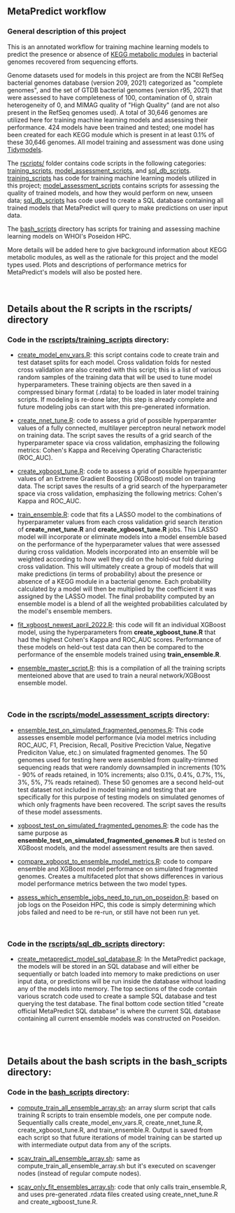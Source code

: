 ## MetaPredict workflow

### General description of this project

This is an annotated workflow for training machine learning models to predict the presence or absence of [KEGG metabolic modules](https://www.genome.jp/kegg/module.html) in bacterial genomes recovered from sequencing efforts.

Genome datasets used for models in this project are from the NCBI RefSeq bacterial genomes database (version 209, 2021) categorized as "complete genomes", and the set of GTDB bacterial genomes (version r95, 2021) that were assessed to have completeness of 100, contamination of 0, strain heterogeneity of 0, and MIMAG quality of "High Quality" (and are not also present in the RefSeq genomes used). A total of 30,646 genomes are utilized here for training machine learning models and assessing their performance. 424 models have been trained and tested; one model has been created for each KEGG module which is present in at least 0.1% of these 30,646 genomes. All model training and assessment was done using [Tidymodels](https://www.tidymodels.org/).

The [rscripts/](rscripts) folder contains code scripts in the following categories: [training_scripts](rscripts/training_scripts), [model_assessment_scripts](rscripts/model_assessment_scripts), and [sql_db_scripts](rscripts/sql_db_scripts). [training_scripts](rscripts/training_scripts) has code for training machine learning models utilized in this project; [model_assessment_scripts](rscripts/model_assessment_scripts) contains scripts for assessing the quality of trained models, and how they would perform on new, unseen data; [sql_db_scripts](rscripts/sql_db_scripts) has code used to create a SQL database containing all trained models that MetaPredict will query to make predictions on user input data.

The [bash_scripts](bash_scripts/) directory has scripts for training and assessing machine learning models on WHOI's Poseidon HPC.

More details will be added here to give background information about KEGG metabolic modules, as well as the rationale for this project and the model types used. Plots and descriptions of performance metrics for MetaPredict's models will also be posted here.
<br>  
<br>  

## Details about the R scripts in the rscripts/ directory

### Code in the [rscripts/training_scripts](rscripts/training_scripts) directory:
  - [create_model_env_vars.R](rscripts/training_scripts/create_model_env_vars.R): this script contains code to create train and test dataset splits for each model. Cross validation folds for nested cross validation are also created with this script; this is a list of various random samples of the training data that will be used to tune model hyperparameters. These training objects are then saved in a compressed binary format (.rdata) to be loaded in later model training scripts. If modeling is re-done later, this step is already complete and future modeling jobs can start with this pre-generated information.
 
  - [create_nnet_tune.R](rscripts/training_scripts/create_nnet_tune.R): code to assess a grid of possible hyperparamter values of a fully connected, multilayer perceptron neural network model on training data. The script saves the results of a grid search of the hyperparameter space via cross validation, emphasizing the following metrics: Cohen's Kappa and Receiving Operating Characteristic (ROC_AUC).
 
  - [create_xgboost_tune.R](rscripts/training_scripts/create_xgboost_tune.R): code to assess a grid of possible hyperparamter values of an Extreme Gradient Boosting (XGBoost) model on training data. The script saves the results of a grid search of the hyperparameter space via cross validation, emphasizing the following metrics: Cohen's Kappa and ROC_AUC.
 
  - [train_ensemble.R](rscripts/training_scripts/train_ensemble.R): code that fits a LASSO model to the combinations of hyperparameter values from each cross validation grid search iteration of **create_nnet_tune.R** and **create_xgboost_tune.R** jobs. This LASSO model will incorporate or eliminate models into a model ensemble based on the performance of the hyperparameter values that were assessed during cross validation. Models incorporated into an ensemble will be weighted according to how well they did on the hold-out fold during cross validation. This will ultimately create a group of models that will make predictions (in terms of probability) about the presence or absence of a KEGG module in a bacterial genome. Each probability calculated by a model will then be multiplied by the coefficient it was assigned by the LASSO model. The final probability computed by an ensemble model is a blend of all the weighted probabilities calculated by the model's ensemble members.
 
  - [fit_xgboost_newest_april_2022.R](rscripts/training_scripts/fit_xgboost_newest_april_2022.R): this code will fit an individual XGBoost model, using the hyperparameters from **create_xgboost_tune.R** that had the highest Cohen's Kappa and ROC_AUC scores. Performance of these models on held-out test data can then be compared to the performance of the ensemble models trained using **train_ensemble.R**.
 
  - [ensemble_master_script.R](rscripts/training_scripts/ensemble_master_script.R): this is a compilation of all the training scripts menteioned above that are used to train a neural network/XGBoost ensemble model.
<br>  

### Code in the [rscripts/model_assessment_scripts](rscripts/model_assessment_scripts) directory:
- [ensemble_test_on_simulated_fragmented_genomes.R](rscripts/model_assessment_scripts/ensemble_test_on_simulated_fragmented_genomes.R): This code assesses ensemble model performance (via model metrics including ROC_AUC, F1, Precision, Recall, Positive Preciction Value, Negative Prediciton Value, etc.) on simulated fragmented genomes. The 50 genomes used for testing here were assembled from quality-trimmed sequencing reads that were randomly downsampled in increments (10% - 90% of reads retained, in 10% increments; also 0.1%, 0.4%, 0.7%, 1%, 3%, 5%, 7% reads retained). These 50 genomes are a second held-out test dataset not included in model training and testing that are specifically for this purpose of testing models on simulated genomes of which only fragments have been recovered. The script saves the results of these model assessments.

- [xgboost_test_on_simulated_fragmented_genomes.R](rscripts/model_assessment_scripts/xgboost_test_on_simulated_fragmented_genomes.R): the code has the same purpose as **ensemble_test_on_simulated_fragmented_genomes.R** but is tested on XGBoost models, and the model assessment results are then saved.

- [compare_xgboost_to_ensemble_model_metrics.R](rscripts/model_assessment_scripts/compare_xgboost_to_ensemble_model_metrics.R): code to compare ensemble and XGBoost model performance on simulated fragmented genomes. Creates a multifaceted plot that shows differences in various model performance  metrics between the two model types.

- [assess_which_ensemble_jobs_need_to_run_on_poseidon.R](rscripts/model_assessment_scripts/assess_which_ensemble_jobs_need_to_run_on_poseidon.R): based on job logs on the Poseidon HPC, this code is simply determining which jobs failed and need to be re-run, or still have not been run yet. 
<br>  

### Code in the [rscripts/sql_db_scripts](rscripts/sql_db_scripts) directory:
- [create_metapredict_model_sql_database.R](rscripts/sql_db_scripts/create_metapredict_model_sql_database.R): In the MetaPredict package, the models will be stored in an SQL database and will either be sequentially or batch loaded into memory to make predictions on user input data, or predictions will be run inside the database without loading any of the models into memory. The top sections of the code contain various scratch code used to create a sample SQL database and test querying the test database. The final bottom code section titled "create official MetaPredict SQL database" is where the current SQL database containing all current ensemble models was constructed on Poseidon.
<br>  
<br>  

## Details about the bash scripts in the bash_scripts directory:

### Code in the [bash_scripts](bash_scripts/) directory:
- [compute_train_all_ensemble_array.sh](bash_scripts/compute_train_all_ensemble_array.sh): an array slurm script that calls training R scripts to train ensemble models, one per compute node. Sequentially calls create_model_env_vars.R, create_nnet_tune.R, create_xgboost_tune.R, and train_ensemble.R. Output is saved from each script so that future iterations of model training can be started up with intermediate output data from any of the scripts. 

- [scav_train_all_ensemble_array.sh](bash_scripts/scav_train_all_ensemble_array.sh): same as compute_train_all_ensemble_array.sh but it's executed on scavenger nodes (instead of regular compute nodes).

- [scav_only_fit_ensembles_array.sh](bash_scripts/scav_only_fit_ensembles_array.sh): code that only calls train_ensemble.R, and uses pre-generated .rdata files created using create_nnet_tune.R and create_xgboost_tune.R.
